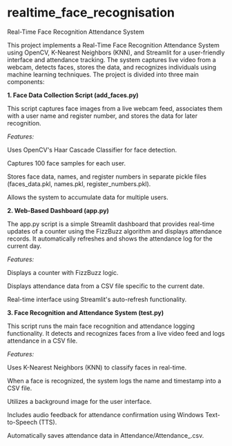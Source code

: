 # realtime_face_recognisation
Real-Time Face Recognition Attendance System

This project implements a Real-Time Face Recognition Attendance System using OpenCV, K-Nearest Neighbors (KNN), and Streamlit for a user-friendly interface and attendance tracking. The system captures live video 
from a webcam, detects faces, stores the data, and recognizes individuals using machine learning techniques. The project is divided into three main components:

**1. Face Data Collection Script (add_faces.py)**

This script captures face images from a live webcam feed, associates them with a user name and register number, and stores the data for later recognition.

_Features:_

Uses OpenCV's Haar Cascade Classifier for face detection.

Captures 100 face samples for each user.

Stores face data, names, and register numbers in separate pickle files (faces_data.pkl, names.pkl, register_numbers.pkl).

Allows the system to accumulate data for multiple users.

**2. Web-Based Dashboard (app.py)**

The app.py script is a simple Streamlit dashboard that provides real-time updates of a counter using the FizzBuzz algorithm and displays attendance records. It automatically refreshes and shows the attendance log for the current day.

_Features:_

Displays a counter with FizzBuzz logic.

Displays attendance data from a CSV file specific to the current date.

Real-time interface using Streamlit's auto-refresh functionality.


**3. Face Recognition and Attendance System (test.py)**

This script runs the main face recognition and attendance logging functionality. It detects and recognizes faces from a live video feed and logs attendance in a CSV file.

_Features:_

Uses K-Nearest Neighbors (KNN) to classify faces in real-time.

When a face is recognized, the system logs the name and timestamp into a CSV file.

Utilizes a background image for the user interface.

Includes audio feedback for attendance confirmation using Windows Text-to-Speech (TTS).

Automatically saves attendance data in Attendance/Attendance_<date>.csv.
